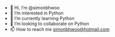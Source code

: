 - 👋 Hi, I’m @simonbhwoo
- 👀 I’m interested in Python
- 🌱 I’m currently learning Python
- 💞️ I’m looking to collaborate on Python
- 📫 How to reach me simonbhwoo@hotmail.com
<!---
simonbhwoo/simonbhwoo is a ✨ special ✨ repository because its `README.md` (this file) appears on your GitHub profile.
You can click the Preview link to take a look at your changes.
--->
